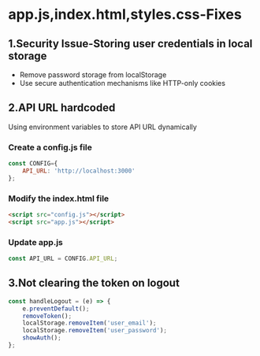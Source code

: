 # app.js,index.html,styles.css-Fixes

## 1.Security Issue-Storing user credentials in local storage
- Remove password storage from localStorage
- Use secure authentication mechanisms like HTTP-only cookies

## 2.API URL hardcoded
Using environment variables to store API URL dynamically 
### Create a config.js file
```js
const CONFIG={
    API_URL: 'http://localhost:3000'
};
```
### Modify the index.html file
```html
<script src="config.js"></script>
<script src="app.js"></script>
```
### Update app.js
```js
const API_URL = CONFIG.API_URL;
```
##  3.Not clearing the token on logout
```js
const handleLogout = (e) => {
    e.preventDefault();
    removeToken();
    localStorage.removeItem('user_email');
    localStorage.removeItem('user_password');
    showAuth();
};
```



